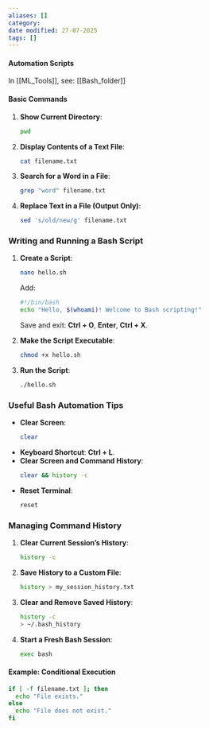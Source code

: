 ```yaml
---
aliases: []
category:
date modified: 27-07-2025
tags: []
---
```

#### Automation Scripts

In [[ML_Tools]], see: [[Bash_folder]]
#### **Basic Commands**

1. **Show Current Directory**: 
   ```bash
   pwd
   ```
2. **Display Contents of a Text File**: 
   ```bash
   cat filename.txt
   ```
3. **Search for a Word in a File**: 
   ```bash
   grep "word" filename.txt
   ```
4. **Replace Text in a File (Output Only)**: 
   ```bash
   sed 's/old/new/g' filename.txt
   ```

### Writing and Running a Bash Script

1. **Create a Script**: 
   ```bash
   nano hello.sh
   ```
   Add:
   ```bash
   #!/bin/bash
   echo "Hello, $(whoami)! Welcome to Bash scripting!"
   ```
   Save and exit: **Ctrl + O**, **Enter**, **Ctrl + X**.

2. **Make the Script Executable**: 
   ```bash
   chmod +x hello.sh
   ```

3. **Run the Script**: 
   ```bash
   ./hello.sh
   ```

### Useful Bash Automation Tips

- **Clear Screen**: 
   ```bash
   clear
   ```
- **Keyboard Shortcut**: **Ctrl + L**.
- **Clear Screen and Command History**: 
   ```bash
   clear && history -c
   ```
- **Reset Terminal**: 
   ```bash
   reset
   ```

### Managing Command History

1. **Clear Current Session’s History**: 
   ```bash
   history -c
   ```
2. **Save History to a Custom File**: 
   ```bash
   history > my_session_history.txt
   ```
3. **Clear and Remove Saved History**: 
   ```bash
   history -c
   > ~/.bash_history
   ```
4. **Start a Fresh Bash Session**: 
   ```bash
   exec bash
   ```

#### **Example: Conditional Execution**
```bash
if [ -f filename.txt ]; then
  echo "File exists."
else
  echo "File does not exist."
fi
```

